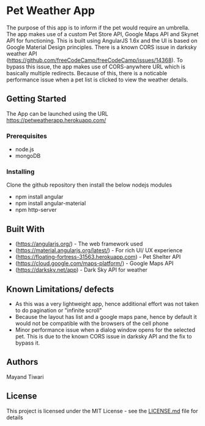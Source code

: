 # Pet Weather App

The purpose of this app is to inform if the pet would require an umbrella.
The app makes use of a custom Pet Store API, Google Maps API and Skynet API for functioning. 
This is built using AngularJS 1.6x and the UI is based on Google Material Design principles.
There is a known CORS issue in darksky weather API (https://github.com/freeCodeCamp/freeCodeCamp/issues/14368). 
To bypass this issue, the app makes use of CORS-anywhere URL which is basically multiple redirects. 
Because of this, there is a noticable performance issue when a pet list is clicked to view the weather details.

## Getting Started

The App can be launched using the URL https://petweatherapp.herokuapp.com/

### Prerequisites

* node.js
* mongoDB


### Installing

Clone the github repository then install the below nodejs modules
* npm install angular
* npm install angular-material
* npm http-server

## Built With

* (https://angularjs.org/) - The web framework used
* (https://material.angularjs.org/latest/) - For rich UI/ UX experience
* (https://floating-fortress-31563.herokuapp.com) - Pet Shelter API
* (https://cloud.google.com/maps-platform/) - Google Maps API
* (https://darksky.net/app) - Dark Sky API for weather 

## Known Limitations/ defects

* As this was a very lightweight app, hence additional effort was not taken to do pagination or "infinite scroll"
* Because the layout has list and a google maps pane, hence by default it would not be compatible with the browsers of the cell phone
* Minor performance issue when a dialog window opens for the selected pet. This is due to the known CORS issue in darksky API and the fix to bypass it.

## Authors

Mayand Tiwari

## License

This project is licensed under the MIT License - see the [LICENSE.md](LICENSE.md) file for details
